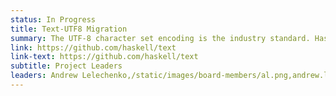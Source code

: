 ```yaml
---
status: In Progress
title: Text-UTF8 Migration
summary: The UTF-8 character set encoding is the industry standard. Haskell Foundation is driving the effort behind the migration of the core text libraries to use UTF-8 as a default. This will have a positive effect on text performance of many Haskell programs.
link: https://github.com/haskell/text
link-text: https://github.com/haskell/text
subtitle: Project Leaders
leaders: Andrew Lelechenko,/static/images/board-members/al.png,andrew.lelechenko@gmail.com;Emily Pillmore,/static/images/exec-team/ep.png,emily@haskell.foundation
---
```

